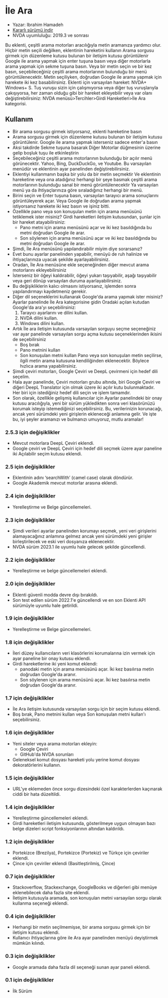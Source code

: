 # İle Ara #

*	Yazar: Ibrahim Hamadeh
*	[Kararlı sürümü indir][1]
*	NVDA uyumluluğu: 2019.3 ve sonrası

Bu eklenti, çeşitli arama motorları aracılığıyla metin aramanıza yardımcı olur.
Hiçbir metin seçili değilken, eklentinin hareketini kullanın
Arama sorgusu girmek için düzenleme kutusu bulunan bir iletişim kutusu görüntülenir
Google ile arama yapmak için enter tuşuna basın veya diğer motorlarla arama yapmak için sekme tuşuna basın.
Veya
bir metin seçin ve bir kez basın, seçebileceğiniz çeşitli arama motorlarının bulunduğu bir menü görüntülenecektir.
Metin seçiliyken, doğrudan Google ile arama yapmak için harekete iki kez basabilirsiniz.
Eklenti için varsayılan hareket: NVDA+ Windows+ S.
Tuş vuruşu sizin için çalışmıyorsa veya diğer tuş vuruşlarıyla çakışıyorsa,
her zaman olduğu gibi bir hareket ekleyebilir veya var olanı değiştirebilirsiniz:
NVDA menüsü>Tercihler>Girdi Hareketleri>İle Ara kategorisi.

## Kullanım ##

*	Bir arama sorgusu girmek istiyorsanız, eklenti hareketine basın
*	Arama sorgusu girmek için düzenleme kutusu bulunan bir iletişim kutusu görüntülenir.
Google ile arama yapmak isterseniz sadece enter'a basın
*	Aksi takdirde Sekme tuşuna basarak Diğer Motorlar düğmesinin üzerine gelip boşluk tuşu ile etkinleştirin
*	Seçebileceğiniz çeşitli arama motorlarının bulunduğu bir açılır menü görünecektir.
Yahoo, Bing, DuckDuckGo, ve Youtube.
Bu varsayılan menüdür ve eklentinin ayar panelinden değiştirebilirsiniz.
*	Eklentiyi kullanmanın başka bir yolu da bir metin seçmektir
Ve eklentinin hareketine veya ona atadığınız herhangi bir şeye basmak
çeşitli arama motorlarının bulunduğu sanal bir menü görüntülenecektir
Ya varsayılan menü ya da ihtiyaçlarınıza göre sıraladığınız herhangi bir menü.
*	Birini seçin ve Enter tuşuna basın, varsayılan tarayıcı arama sonuçlarını görüntüleyerek açar.
Veya Google ile doğrudan arama yapmak istiyorsanız
harekete iki kez basın ve işiniz bitti.
*	Özellikle pano veya son konuşulan metin için arama menüsünü tetiklemek ister misiniz?
Girdi hareketleri iletişim kutusundan, şunlar için bir hareket atayabilirsiniz:
	*	Pano metni için arama menüsünü açar ve iki kez basıldığında bu metni doğrudan Google ile arar.
	*	Son söylenen için arama menüsünü açar ve iki kez basıldığında bu metni doğrudan Google ile arar.
*	Şimdi, İle Ara menüsünü yapılandırabilir miyim diye sorarsanız?
*	Evet bunu ayarlar panelinden yapabilir, menüyü de ruh halinize ve ihtiyaçlarınıza uyacak şekilde ayarlayabilirsiniz.
*	Oradan, İle Ara menüsüne ekle seçeneğinden diğer mevcut arama motorlarını ekleyebilirsiniz
*	İsterseniz bir öğeyi kaldırabilir, öğeyi yukarı taşıyabilir, aşağı taşıyabilir veya geri dönüp varsayılan duruma ayarlayabilirsiniz.
*	Bu değişikliklerin kalıcı olmasını istiyorsanız, işlemden sonra yapılandırmayı kaydetmeniz gerekir.
*	Diğer dil seçeneklerini kullanarak Google'da arama yapmak ister misiniz?
Ayarlar panelinde İle Ara kategorisine gidin
Oradaki açılan kutudan Google'da ara'yı seçebilirsiniz:
	1.	Tarayıcı ayarlarını ve dilini kullan.
	2.	NVDA dilini kullan.
	3.	Windows dilini kullan.
*	Artık İle ara iletişim kutusunda varsayılan sorguyu seçme seçeneğiniz var
ayar panelinde varsayılan sorgu açma kutusu seçeneklerinden ikisini de seçebilirsiniz
	*	Boş bırak
	*	Pano metnini kullan
	*	Son konuşulan metni kullan
Pano veya son konuşulan metin seçilirse, ilgili metin arama kutusuna kendiliğinden eklenecektir. Böylece hızlıca arama yapabilirsiniz.
*	Şimdi çeviri motorları, Google Çeviri ve DeepL çevirmeni için hedef dili seçelim.
*	Hala ayar panelinde, Çeviri motorları grubu altında, biri Google Çeviri ve diğeri DeepL Translator için olmak üzere iki açılır kutu bulunmaktadır. Her biri için istediğiniz hedef dili seçin ve işlem tamamdır.
*	Son olarak, özellikle gelişmiş kullanıcılar için
Ayarlar panelindeki bir onay kutusu aracılığıyla, yeni bir sürüm yükledikten sonra veri klasörünüzü korumak isteyip istemediğinizi seçebilirsiniz.
Bu, verilerinizin korunacağı, ancak yeni sürümdeki yeni girişlerin ekleneceği anlamına gelir.
Ve işte bu, iyi şeyler aramanızı ve bulmanızı umuyoruz, mutlu aramalar!

### 2.5.3 için değişiklikler ###

*	Mevcut motorlara DeepL Çeviri eklendi.
*	Google çeviri ve DeepL Çeviri için hedef dili seçmek üzere ayar paneline iki Açılabilir seçim kutusu eklendi.

### 2.5 için değişiklikler ###

*	Eklentinin adını ‘searchWith’ (camel case) olarak döndürür.
*	Google Akademik mevcut motorlar arasına eklendi.

### 2.4 için değişiklikler ###

*	Yerelleştirme ve Belge güncellemeleri.

### 2.3 için değişiklikler ###

*	Şimdi verileri ayarlar panelinden korumayı seçmek, yeni veri girişlerini alamayacağınız anlamına gelmez
ancak yeni sürümdeki yeni girişler birleştirilecek ve eski veri dosyanıza eklenecektir.
*	NVDA sürüm 2023.1 ile uyumlu hale gelecek şekilde güncellendi.

### 2.2 için değişiklikler ###

*	Yerelleştirme ve belge güncellemeleri eklendi.

### 2.0 için değişiklikler ###

*	Eklenti güvenli modda devre dışı bırakıldı.
*	Son test edilen sürüm 2022.1'e güncellendi ve en son Eklenti API sürümüyle uyumlu hale getirildi.

### 1.9 için değişiklikler ###

*	Yerelleştirme ve Belge güncellemeleri.

### 1.8 için değişiklikler ###

*	İleri düzey kullanıcıların veri klasörlerini korumalarına izin vermek için ayar paneline bir onay kutusu eklendi.
*	Girdi hareketlerine iki yeni komut eklendi:
	*	panodaki metin için arama menüsünü açar. İki kez basılırsa metin doğrudan Google'da aranır.
	*	Son söylenen için arama menüsünü açar. İki kez basılırsa metin doğrudan Google'da aranır.

### 1.7 için değişiklikler ###

*	İle Ara iletişim kutusunda varsayılan sorgu için bir seçim kutusu eklendi.
*	Boş bırak, Pano metnini kullan veya Son konuşulan metni kullan'ı seçebilirsiniz.

### 1.6 için değişiklikler ###

*	Yeni siteler veya arama motorları ekleyin:
	*	Google Çeviri
	*	GitHub'da NVDA sorunları
*	Geleneksel komut dosyası hareketi yolu yerine komut dosyası dekoratörlerini kullanın.

### 1.5 için değişiklikler ###

*	URL'ye eklemeden önce sorgu dizesindeki özel karakterlerden kaçınarak ciddi bir hata düzeltildi.

### 1.4 için değişiklikler ###

*	Yerelleştirme güncellemeleri eklendi.
*	Girdi hareketleri iletişim kutusunda, gösterilmeye uygun olmayan bazı belge dizeleri script fonksiyonlarının altından kaldırıldı.

### 1.2 için değişiklikler ###

*	Portekizce (Brezilya), Portekizce (Portekiz) ve Türkçe için çeviriler eklendi.
*	Çince için çeviriler eklendi (Basitleştirilmiş, Çince)

### 0.7 için değişiklikler ###

*	Stackoverflow, Stackexchange, GoogleBooks ve diğerleri gibi menüye eklenebilecek daha fazla site eklendi.
*	İletişim kutusuyla aramada, son konuşulan metni varsayılan sorgu olarak kullanma seçeneği eklendi.

### 0.4 için değişiklikler ###

*	Herhangi bir metin seçilmemişse, bir arama sorgusu girmek için bir iletişim kutusu eklendi.
*	Kullanıcı ihtiyaçlarına göre ile Ara ayar panelinden menüyü deyiştirmek mümkün kılındı.

### 0.3 için değişiklikler ###

*	Google aramada daha fazla dil seçeneği sunan ayar paneli eklendi.

### 0.1 için değişiklikler ###

*	İlk Sürüm

[1]: https://github.com/ibrahim-s/searchWith/releases/download/2.5.3/searchWith-2.5.3.nvda-addon
